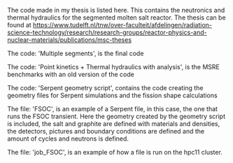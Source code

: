The code made in my thesis is listed here. This contains the neutronics and thermal hydraulics for the segmented molten salt reactor. The thesis can be found at https://www.tudelft.nl/tnw/over-faculteit/afdelingen/radiation-science-technology/research/research-groups/reactor-physics-and-nuclear-materials/publications/msc-theses

The code: 'Multiple segments', is the final code

The code: 'Point kinetics + Thermal hydraulics with analysis', is the MSRE benchmarks with an old version of the code

The code: 'Serpent geometry script', contains the code creating the geometry files for Serpent simulations and the fission shape calculations

The file: 'FSOC', is an example of a Serpent file, in this case, the one that runs the FSOC transient. Here the geometry created by the geometry script is included, the salt and graphite are defined with materials and densities, the detectors, pictures and boundary conditions are defined and the amount of cycles and neutrons is defined. 

The file: 'job_FSOC', is an example of how a file is run on the hpc11 cluster.
